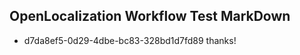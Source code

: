 ## OpenLocalization Workflow Test MarkDown
* d7da8ef5-0d29-4dbe-bc83-328bd1d7fd89 
thanks!<!--HONumber=Feb16_HO4-->
